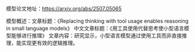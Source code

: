 模型论文地址：https://arxiv.org/abs/2507.05065

模型概述：文章标题：《Replacing thinking with tool usage enables reasoning in small language models》
中文文章标题：《用工具使用代替思考使小型语言模型能够进行推理》
文章内容：研究显示，小型语言模型通过使用工具而非直接推理，能实现更有效的逻辑推理。
